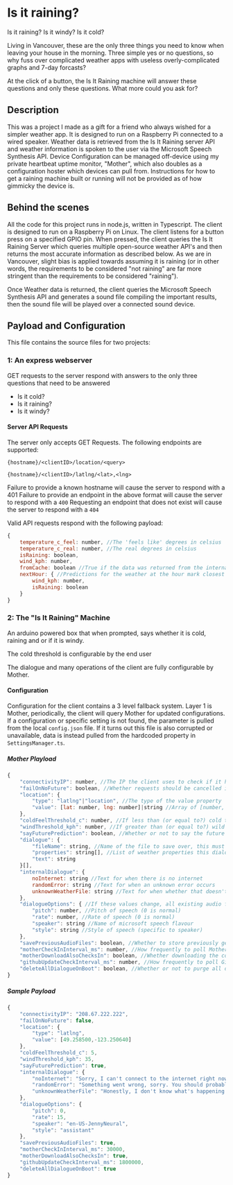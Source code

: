 # Is it raining?
Is it raining? Is it windy? Is it cold? 

Living in Vancouver, these are the only three things you need to know when leaving your house in the morning. Three simple yes or no questions, so why fuss over complicated weather apps with useless overly-complicated graphs and 7-day forcasts?

At the click of a button, the Is It Raining machine will answer these questions and only these questions. What more could you ask for?

## Description
This was a project I made as a gift for a friend who always wished for a simpler weather app. It is designed to run on a Raspberry Pi connected to a wired speaker. Weather data is retrieved from the Is It Raining server API and weather information is spoken to the user via the Microsoft Speech Synthesis API. Device Configuration can be managed off-device using my private heartbeat uptime monitor, "Mother", which also doubles as a configuration hoster which devices can pull from. Instructions for how to get a raining machine built or running will not be provided as of how gimmicky the device is.

## Behind the scenes
All the code for this project runs in node.js, written in Typescript. The client is designed to run on a Raspberry Pi on Linux. The client listens for a button press on a specified GPIO pin. When pressed, the client queries the Is It Raining Server which queries multiple open-source weather API's and then returns the most accurate information as described below. As we are in Vancouver, slight bias is applied towards assuming it is raining (or in other words, the requirements to be considered "not raining" are far more stringent than the requirements to be considered "raining").

Once Weather data is returned, the client queries the Microsoft Speech Synthesis API and generates a sound file compiling the important results, then the sound file will be played over a connected sound device.

## Payload and Configuration
This file contains the source files for two projects:

### 1: An express webserver
GET requests to the server respond with answers to the only three questions that need to be answered
- Is it cold? 
- Is it raining?
- Is it windy?

#### Server API Requests
The server only accepts GET Requests. The following endpoints are supported:

`{hostname}/<clientID>/location/<query>`

`{hostname}/<clientID>/latlng/<lat>,<lng>`

Failure to provide a known hostname will cause the server to respond with a 401
Failure to provide an endpoint in the above format will cause the server to respond with a `400`
Requesting an endpoint that does not exist will cause the server to respond with a `404`

Valid API requests respond with the following payload:
```js
{
    temperature_c_feel: number, //The 'feels like' degrees in celsius
    temperature_c_real: number, //The real degrees in celsius
    isRaining: boolean,
    wind_kph: number,
    fromCache: boolean //True if the data was returned from the internal cache rather than a weather api
    nextHour: { //Predictions for the weather at the hour mark closest to an hour from the request time
        wind_kph: number,
        isRaining: boolean
    }
}
```

### 2: The "Is It Raining" Machine
An arduino powered box that when prompted, says whether it is cold, raining and or if it is windy.

The cold threshold is configurable by the end user

The dialogue and many operations of the client are fully configurable by Mother.

#### Configuration 
Configuration for the client contains a 3 level fallback system. Layer 1 is Mother, periodically, the client will query Mother for updated configurations. If a configuration or specific setting is not found, the parameter is pulled from the local `config.json` file. If it turns out this file is also corrupted or unavailable, data is instead pulled from the hardcoded property in `SettingsManager.ts`.

##### Mother Playload
```js
{
    "connectivityIP": number, //The IP the client uses to check if it has an internet connection
    "failOnNoFuture": boolean, //Whether requests should be cancelled if no future weather data is returned
    "location": {
        "type": "latlng"|"location", //The type of the value property
        "value": [lat: number, lng: number]|string //Array of [number, number]/[lat,long] or string containing the name, city, etc. of where to lookup
    },
    "coldFeelThreshold_c": number, //If less than (or equal to?) cold threshold, it is considered cold
    "windThreshold_kph": number, //If greater than (or equal to?) wild threshold, it is windy
    "sayFuturePrediction": boolean, //Whether or not to say the future weather forcast
    "dialogue": {
        "fileName": string, //Name of the file to save over, this must be unique to all other dialogue and can be used to override internal dialogue.
        "properties": string[], //List of weather properties this dialogue represents (Cold, Raining, Windy, *, Future, RecentlyAsked). * means anything and is last resort
        "text": string
    }[],
    "internalDialogue": {
        noInternet: string //Text for when there is no internet
        randomError: string //Text for when an unknown error occurs
        unknownWeatherFile: string //Text for when whether that doesn't have a dialogue line occurs
    },
    "dialogueOptions": { //If these values change, all existing audio files will be remade
        "pitch": number, //Pitch of speech (0 is normal)
        "rate": number, //Rate of speech (0 is normal)
        "speaker": string //Name of microsoft speech flavour
        "style": string //Style of speech (specific to speaker)
    },
    "savePreviousAudioFiles": boolean, //Whether to store previously generated audio for future use
    "motherCheckInInterval_ms": number, //How frequently to poll Mother for checkins and file downloads
    "motherDownloadAlsoChecksIn": boolean, //Whether downloading the configuration file also counts as checking in with Mother
    "githubUpdateCheckInterval_ms": number, //How frequently to poll Github for code updates
    "deleteAllDialogueOnBoot": boolean, //Whether or not to purge all dialogue on program boot to solve potential file corruption from failed shutdowns
}
```

##### Sample Payload
```js
{
    "connectivityIP": "208.67.222.222",
    "failOnNoFuture": false,
    "location": {
        "type": "latlng",
        "value": [49.258500,-123.250640]
    },
    "coldFeelThreshold_c": 5,
    "windThreshold_kph": 35,
    "sayFuturePrediction": true,
    "internalDialogue": {
        "noInternet": "Sorry, I can't connect to the internet right now. If you leave me outside for a bit you can probably figure it out the weather yourself.",
        "randomError": "Something went wrong, sorry. You should probably tell someone if this happens frequently.",
        "unknownWeatherFile": "Honestly, I don't know what's happening outside, good luck though!"
    },
    "dialogueOptions": {
        "pitch": 0,
        "rate": 15,
        "speaker": "en-US-JennyNeural",
        "style": "assistant"
    },
    "savePreviousAudioFiles": true,
    "motherCheckInInterval_ms": 30000,
    "motherDownloadAlsoChecksIn": true,
    "githubUpdateCheckInterval_ms": 1800000,
    "deleteAllDialogueOnBoot": true
}
```
